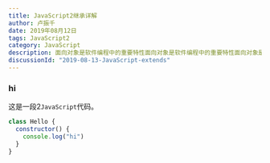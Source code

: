 ```yaml
---
title: JavaScript2继承详解
author: 卢振千
date: 2019年08月12日
tags: JavaScript2
category: JavaScript
description: 面向对象是软件编程中的重要特性面向对象是软件编程中的重要特性面向对象是软件编程中的重要特性面向对象是软件编程中的重要特性面向对象是软件编程中的重要特性面向对象是软件编程中的重要特性面向对象是软件编程中的重要特性面向对象是软件编程中的重要特性面向对象是软件编程中的重要特性面向对象是软件编程中的重要特性面向对象是软件编程中的重要特性面向对象是软件编程中的重要特性面向对象是软件编程中的重要特性面向对象是软件编程中的重要特性面向对象是软件编程中的重要特性面向对象是软件编程中的重要特性面向对象是软件编程中的重要特性面向对象是软件编程中的重要特性面向对象是软件编程中的重要特性面向对象是软件编程中的重要特性面向对象是软件编程中的重要特性面向对象是软件编程中的重要特性面向对象是软件编程中的重要特性面向对象是软件编程中的重要特性面向对象是软件编程中的重要特性面向对象是软件编程中的重要特性面向对象是软件编程中的重要特性面向对象是软件编程中的重要特性面向对象是软件编程中的重要特性面向对象是软件编程中的重要特性面向对象是软件编程中的重要特性面向对象是软件编程中的重要特性面向对象是软件编程中的重要特性面向对象是软件编程中的重要特性面向对象是软件编程中的重要特性面向对象是软件编程中的重要特性面向对象是软件编程中的重要特性面向对象是软件编程中的重要特性面向对象是软件编程中的重要特性面向对象是软件编程中的重要特性面向对象是软件编程中的重要特性面向对象是软件编程中的重要特性面向对象是软件编程中的重要特性面向对象是软件编程中的重要特性面向对象是软件编程中的重要特性面向对象是软件编程中的重要特性面向对象是软件编程中的重要特性
discussionId: "2019-08-13-JavaScript-extends"
---
```


### hi

这是一段2`JavaScript`代码。

```javascript
class Hello {
  constructor() {
    console.log("hi")
  }
}
```
